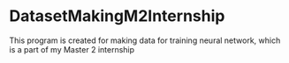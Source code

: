 # DatasetMakingM2Internship
This program is created for making data for training neural network, which is a part of my Master 2 internship
